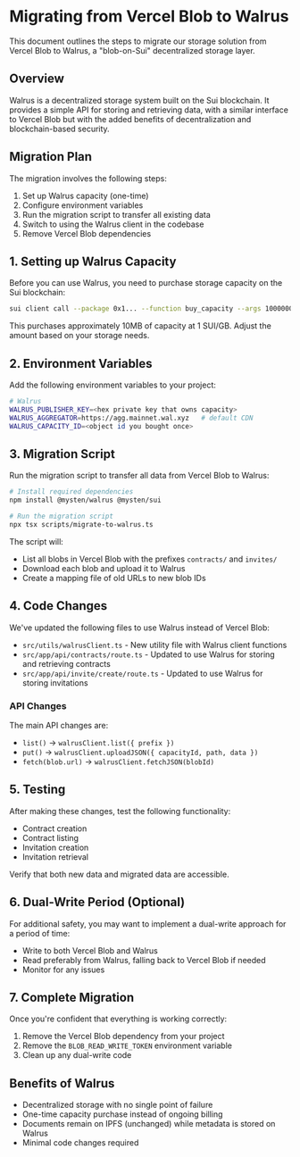 # Migrating from Vercel Blob to Walrus

This document outlines the steps to migrate our storage solution from Vercel Blob to Walrus, a "blob-on-Sui" decentralized storage layer.

## Overview

Walrus is a decentralized storage system built on the Sui blockchain. It provides a simple API for storing and retrieving data, with a similar interface to Vercel Blob but with the added benefits of decentralization and blockchain-based security.

## Migration Plan

The migration involves the following steps:

1. Set up Walrus capacity (one-time)
2. Configure environment variables
3. Run the migration script to transfer all existing data
4. Switch to using the Walrus client in the codebase
5. Remove Vercel Blob dependencies

## 1. Setting up Walrus Capacity

Before you can use Walrus, you need to purchase storage capacity on the Sui blockchain:

```bash
sui client call --package 0x1... --function buy_capacity --args 100000000
```

This purchases approximately 10MB of capacity at 1 SUI/GB. Adjust the amount based on your storage needs.

## 2. Environment Variables

Add the following environment variables to your project:

```bash
# Walrus
WALRUS_PUBLISHER_KEY=<hex private key that owns capacity>
WALRUS_AGGREGATOR=https://agg.mainnet.wal.xyz   # default CDN
WALRUS_CAPACITY_ID=<object id you bought once>
```

## 3. Migration Script

Run the migration script to transfer all data from Vercel Blob to Walrus:

```bash
# Install required dependencies
npm install @mysten/walrus @mysten/sui

# Run the migration script
npx tsx scripts/migrate-to-walrus.ts
```

The script will:

- List all blobs in Vercel Blob with the prefixes `contracts/` and `invites/`
- Download each blob and upload it to Walrus
- Create a mapping file of old URLs to new blob IDs

## 4. Code Changes

We've updated the following files to use Walrus instead of Vercel Blob:

- `src/utils/walrusClient.ts` - New utility file with Walrus client functions
- `src/app/api/contracts/route.ts` - Updated to use Walrus for storing and retrieving contracts
- `src/app/api/invite/create/route.ts` - Updated to use Walrus for storing invitations

### API Changes

The main API changes are:

- `list()` → `walrusClient.list({ prefix })`
- `put()` → `walrusClient.uploadJSON({ capacityId, path, data })`
- `fetch(blob.url)` → `walrusClient.fetchJSON(blobId)`

## 5. Testing

After making these changes, test the following functionality:

- Contract creation
- Contract listing
- Invitation creation
- Invitation retrieval

Verify that both new data and migrated data are accessible.

## 6. Dual-Write Period (Optional)

For additional safety, you may want to implement a dual-write approach for a period of time:

- Write to both Vercel Blob and Walrus
- Read preferably from Walrus, falling back to Vercel Blob if needed
- Monitor for any issues

## 7. Complete Migration

Once you're confident that everything is working correctly:

1. Remove the Vercel Blob dependency from your project
2. Remove the `BLOB_READ_WRITE_TOKEN` environment variable
3. Clean up any dual-write code

## Benefits of Walrus

- Decentralized storage with no single point of failure
- One-time capacity purchase instead of ongoing billing
- Documents remain on IPFS (unchanged) while metadata is stored on Walrus
- Minimal code changes required 